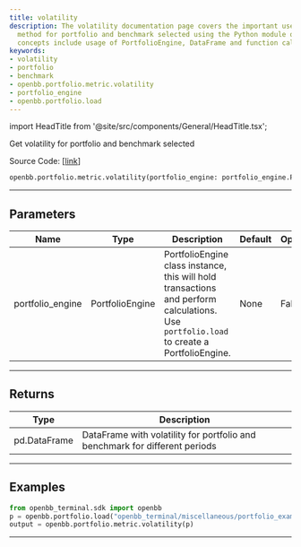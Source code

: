 ```yaml
---
title: volatility
description: The volatility documentation page covers the important use of volatility
  method for portfolio and benchmark selected using the Python module openbb. Key
  concepts include usage of PortfolioEngine, DataFrame and function calls.
keywords:
- volatility
- portfolio
- benchmark
- openbb.portfolio.metric.volatility
- portfolio_engine
- openbb.portfolio.load
---
```


import HeadTitle from '@site/src/components/General/HeadTitle.tsx';

<HeadTitle title="portfolio.metric.volatility - Reference | OpenBB SDK Docs" />

Get volatility for portfolio and benchmark selected

Source Code: [[link](https://github.com/OpenBB-finance/OpenBB/tree/main/openbb_terminal/portfolio/portfolio_model.py#L1111)]

```python
openbb.portfolio.metric.volatility(portfolio_engine: portfolio_engine.PortfolioEngine)
```

---

## Parameters

| Name | Type | Description | Default | Optional |
| ---- | ---- | ----------- | ------- | -------- |
| portfolio_engine | PortfolioEngine | PortfolioEngine class instance, this will hold transactions and perform calculations.<br/>Use `portfolio.load` to create a PortfolioEngine. | None | False |


---

## Returns

| Type | Description |
| ---- | ----------- |
| pd.DataFrame | DataFrame with volatility for portfolio and benchmark for different periods |
---

## Examples

```python
from openbb_terminal.sdk import openbb
p = openbb.portfolio.load("openbb_terminal/miscellaneous/portfolio_examples/holdings/example.csv")
output = openbb.portfolio.metric.volatility(p)
```

---
